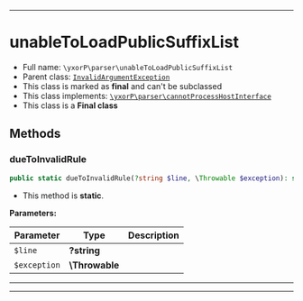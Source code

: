 ***

# unableToLoadPublicSuffixList





* Full name: `\yxorP\parser\unableToLoadPublicSuffixList`
* Parent class: [`InvalidArgumentException`](../../InvalidArgumentException.md)
* This class is marked as **final** and can't be subclassed
* This class implements:
[`\yxorP\parser\cannotProcessHostInterface`](./cannotProcessHostInterface.md)
* This class is a **Final class**




## Methods


### dueToInvalidRule



```php
public static dueToInvalidRule(?string $line, \Throwable $exception): self
```



* This method is **static**.




**Parameters:**

| Parameter | Type | Description |
|-----------|------|-------------|
| `$line` | **?string** |  |
| `$exception` | **\Throwable** |  |




***


***

